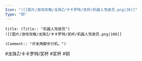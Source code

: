 ```yaml
---
Icon: "![[图片/游戏攻略/龙珠Z/卡卡罗特/奖杯/机器人驾驶员.png|30]]"
Type: "铜"
---
```

```ad-common-bronze-trophy
title: (Title:: "机器人驾驶员")
![[图片/游戏攻略/龙珠Z/卡卡罗特/奖杯/机器人驾驶员.png|100]]

(Comment:: "开发两脚步行机。")
```

#龙珠Z/卡卡罗特/奖杯 #奖杯 #铜
